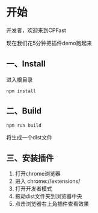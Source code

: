 # 开始


开发者，欢迎来到CPFast

现在我们花5分钟把插件demo跑起来


## 一、Install
进入根目录
```
npm install
```


## 二、Build
```
npm run build
```
将生成一个dist文件


## 三、安装插件
1. 打开chrome浏览器
2. 进入 chrome://extensions/
3. 打开开发者模式
4. 拖动dist文件夹到浏览器中央
5. 点击浏览器右上角插件查看效果
